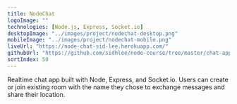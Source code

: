 ```yaml
---
title: NodeChat
logoImage: ""
technologies: [Node.js, Express, Socket.io]
desktopImage: "../images/project/nodechat-desktop.png"
mobileImage: "../images/project/nodechat-mobile.png"
liveUrl: "https://node-chat-sid-lee.herokuapp.com/"
githubUrl: "https://github.com/sidhlee/node-course/tree/master/chat-app"
sortIndex: 50
---
```


Realtime chat app built with Node, Express, and Socket.io. Users can create or join existing room with the name they chose to exchange messages and share their location.
